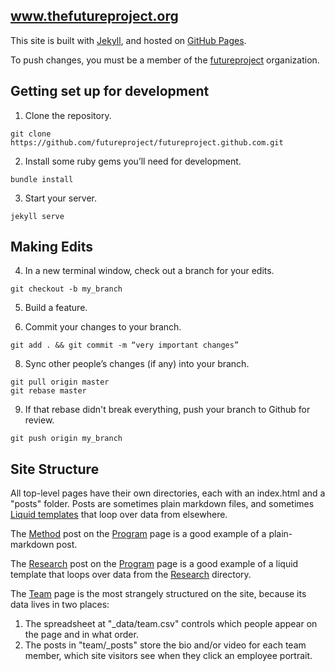 www.thefutureproject.org
------------------------

This site is built with [Jekyll](http://jekyllrb.com/), and hosted on [GitHub Pages](https://help.github.com/articles/using-jekyll-with-pages/).

To push changes, you must be a member of the [futureproject](http://github.com/futureproject) organization.

## Getting set up for development

1. Clone the repository.
  ```
  git clone https://github.com/futureproject/futureproject.github.com.git
  ```

2. Install some ruby gems you’ll need for development.
  ```
  bundle install
  ```

3. Start your server.
  ```
  jekyll serve
  ```

## Making Edits

4. In a new terminal window, check out a branch for your edits.
  ```
  git checkout -b my_branch
  ```

5. Build a feature.

6. Commit your changes to your branch.
  ```
  git add . && git commit -m “very important changes”
  ```

8. Sync other people’s changes (if any) into your branch.
  ```
  git pull origin master
  git rebase master
  ```

9. If that rebase didn't break everything, push your branch to Github for review.
  ```
  git push origin my_branch
  ```


## Site Structure

All top-level pages have their own directories, each with an index.html and a "posts" folder. Posts are sometimes plain markdown files, and sometimes [Liquid templates](http://jekyllrb.com/docs/templates/) that loop over data from elsewhere.

The [Method](http://www.thefutureproject.org/program/#the-method) post on the [Program](http://www.thefutureproject.org/program/) page is a good example of a plain-markdown post.

The [Research](http://www.thefutureproject.org/program/#research) post on the [Program](http://www.thefutureproject.org/program/) page is a good example of a liquid template that loops over data from the [Research](https://github.com/futureproject/futureproject.github.com/tree/master/research/_posts) directory.

The [Team](http://www.thefutureproject.org/team) page is the most strangely structured on the site, because its data lives in two places:

1. The spreadsheet at "_data/team.csv" controls which people appear on the page and in what order.
2. The posts in "team/_posts" store the bio and/or video for each team member, which site visitors see when they click an employee portrait.

